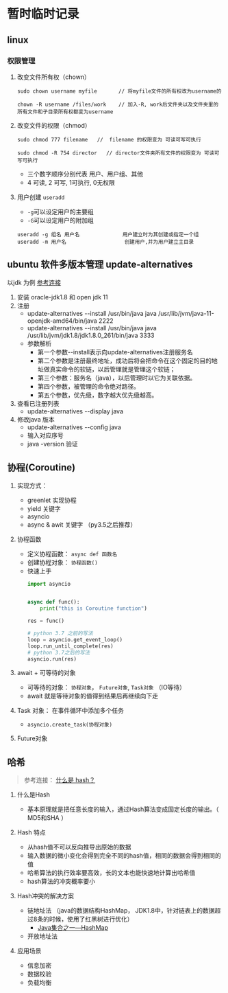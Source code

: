 # 暂时临时记录

## linux 
### 权限管理
1. 改变文件所有权（chown）
    ```shell script
    sudo chown username myfile       // 将myfile文件的所有权改为username的
   
    chown -R username /files/work    // 加入-R, work后文件夹以及文件夹里的所有文件和子目录所有权都变为username
    ```
   
2. 改变文件的权限（chmod）
    ```shell script
    sudo chmod 777 filename   //  filename 的权限变为 可读可写可执行
 
    sudo chmod -R 754 director   // director文件夹所有文件的权限变为 可读可写可执行
    ```
   - 三个数字顺序分别代表 用户、用户组、其他 
   - 4 可读, 2 可写, 1可执行, 0无权限
   
3. 用户创建 `useradd`
     - `-g`可以设定用户的主要组
     - `-G`可以设定用户的附加组
     
     ```shell script
     useradd -g 组名 用户名              用户建立时为其创建或指定一个组
     useradd -m 用户名                   创建用户,并为用户建立主目录
     ```
   
   
   
## ubuntu 软件多版本管理 update-alternatives
以jdk 为例 [参考连接](https://www.jb51.cc/servers/502715.html)
1. 安装 oracle-jdk1.8 和 open jdk 11
2. 注册
    -  update-alternatives --install /usr/bin/java java /usr/lib/jvm/java-11-openjdk-amd64/bin/java 2222
    -  update-alternatives --install /usr/bin/java java /usr/lib/jvm/jdk1.8/jdk1.8.0_261/bin/java 3333
    - 参数解析
        - 第一个参数--install表示向update-alternatives注册服务名
        - 第二个参数是注册最终地址，成功后将会把命令在这个固定的目的地址做真实命令的软链，以后管理就是管理这个软链；
        - 第三个参数：服务名（java），以后管理时以它为关联依据。
        - 第四个参数，被管理的命令绝对路径。
        - 第五个参数，优先级，数字越大优先级越高。
3. 查看已注册列表
    - update-alternatives --display java
4. 修改java 版本
    - update-alternatives --config java
    - 输入对应序号
    - java -version 验证
        
## 协程(Coroutine)
1. 实现方式：
    - greenlet 实现协程
    - yield 关键字
    - asyncio 
    - async & awit 关键字 （py3.5之后推荐）
    
2. 协程函数
    - 定义协程函数： `async def 函数名`
    - 创建协程对象： `协程函数()`
    - 快速上手
        ```python
        import asyncio
        
        
        async def func():
            print("this is Coroutine function")
        
        res = func()
       
        # python 3.7 之前的写法 
        loop = asyncio.get_event_loop()
        loop.run_until_complete(res)
        # python 3.7之后的写法
        asyncio.run(res)
        ```
   
3. await + 可等待的对象
    - 可等待的对象： `协程对象`， `Future对象`, `Task对象` （IO等待）
    - await 就是等待对象的值得到结果后再继续向下走   
        
4. Task 对象： 在事件循环中添加多个任务
    - `asyncio.create_task(协程对象)`
    
5. Future对象


## 哈希

> 参考连接： [什么是 hash？](https://www.zhihu.com/question/26762707/answer/890181997)

1. 什么是Hash
    - 基本原理就是把任意长度的输入，通过Hash算法变成固定长度的输出。（ MD5和SHA ）
    
2. Hash 特点
    - 从hash值不可以反向推导出原始的数据
    - 输入数据的微小变化会得到完全不同的hash值，相同的数据会得到相同的值
    - 哈希算法的执行效率要高效，长的文本也能快速地计算出哈希值
    - hash算法的冲突概率要小
    
3. Hash冲突的解决方案
    - 链地址法 （java的数据结构HashMap， JDK1.8中，针对链表上的数据超过8条的时候，使用了红黑树进行优化）
       - [Java集合之一—HashMap](https://blog.csdn.net/woshimaxiao1/article/details/83661464)
    - 开放地址法
    
4. 应用场景
    - 信息加密
    - 数据校验
    - 负载均衡
